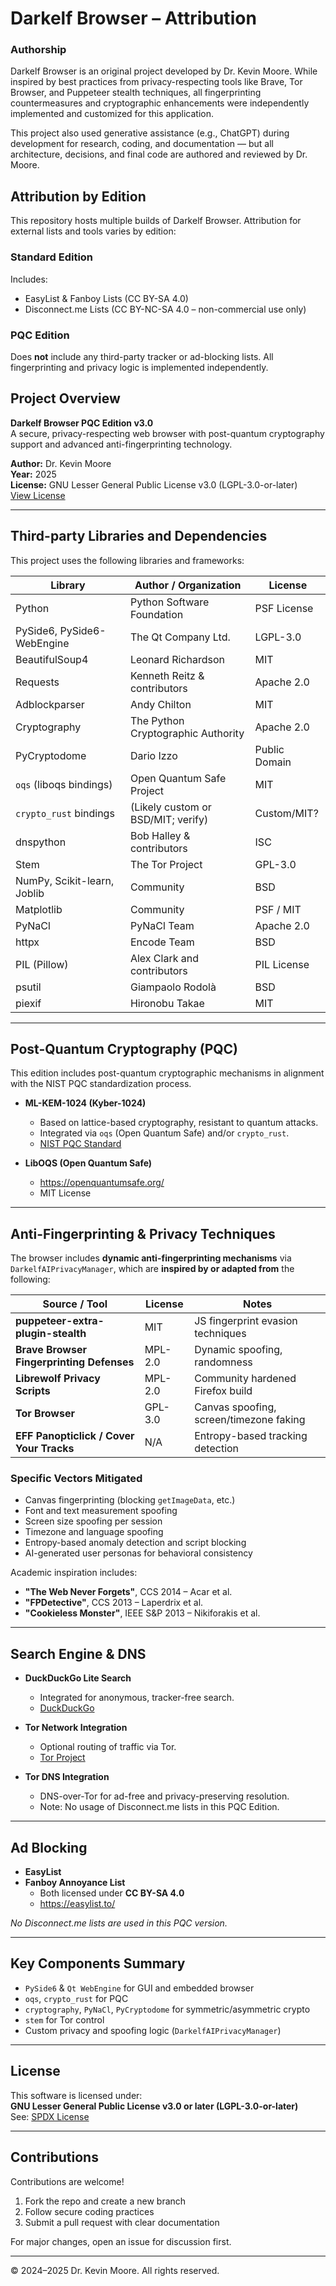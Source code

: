 # Darkelf Browser – Attribution

### Authorship

Darkelf Browser is an original project developed by Dr. Kevin Moore. While inspired by best practices from privacy-respecting tools like Brave, Tor Browser, and Puppeteer stealth techniques, all fingerprinting countermeasures and cryptographic enhancements were independently implemented and customized for this application.

This project also used generative assistance (e.g., ChatGPT) during development for research, coding, and documentation — but all architecture, decisions, and final code are authored and reviewed by Dr. Moore.

## Attribution by Edition

This repository hosts multiple builds of Darkelf Browser. Attribution for external lists and tools varies by edition:

### Standard Edition
Includes:
- EasyList & Fanboy Lists (CC BY-SA 4.0)
- Disconnect.me Lists (CC BY-NC-SA 4.0 – non-commercial use only)

### PQC Edition
Does **not** include any third-party tracker or ad-blocking lists. All fingerprinting and privacy logic is implemented independently.

## Project Overview

**Darkelf Browser PQC Edition v3.0**  
A secure, privacy-respecting web browser with post-quantum cryptography support and advanced anti-fingerprinting technology.

**Author:** Dr. Kevin Moore  
**Year:** 2025  
**License:** GNU Lesser General Public License v3.0 (LGPL-3.0-or-later)  
[View License](https://www.gnu.org/licenses/lgpl-3.0.html)

---

## Third-party Libraries and Dependencies

This project uses the following libraries and frameworks:

| Library                        | Author / Organization                    | License         |
|-------------------------------|-------------------------------------------|------------------|
| Python                        | Python Software Foundation                | PSF License       |
| PySide6, PySide6-WebEngine    | The Qt Company Ltd.                       | LGPL-3.0          |
| BeautifulSoup4                | Leonard Richardson                        | MIT               |
| Requests                      | Kenneth Reitz & contributors              | Apache 2.0        |
| Adblockparser                 | Andy Chilton                              | MIT               |
| Cryptography                  | The Python Cryptographic Authority        | Apache 2.0        |
| PyCryptodome                  | Dario Izzo                                | Public Domain     |
| `oqs` (liboqs bindings)       | Open Quantum Safe Project                 | MIT               |
| `crypto_rust` bindings        | (Likely custom or BSD/MIT; verify)        | Custom/MIT?       |
| dnspython                     | Bob Halley & contributors                 | ISC               |
| Stem                          | The Tor Project                           | GPL-3.0           |
| NumPy, Scikit-learn, Joblib   | Community                                 | BSD               |
| Matplotlib                    | Community                                 | PSF / MIT         |
| PyNaCl                        | PyNaCl Team                               | Apache 2.0        |
| httpx                         | Encode Team                               | BSD               |
| PIL (Pillow)                  | Alex Clark and contributors               | PIL License       |
| psutil                        | Giampaolo Rodolà                          | BSD               |
| piexif                        | Hironobu Takae                            | MIT               |

---

## Post-Quantum Cryptography (PQC)

This edition includes post-quantum cryptographic mechanisms in alignment with the NIST PQC standardization process.

- **ML-KEM-1024 (Kyber-1024)**  
  - Based on lattice-based cryptography, resistant to quantum attacks.  
  - Integrated via `oqs` (Open Quantum Safe) and/or `crypto_rust`.  
  - [NIST PQC Standard](https://csrc.nist.gov/publications/detail/fips/203/final)

- **LibOQS (Open Quantum Safe)**  
  - https://openquantumsafe.org/  
  - MIT License

---

## Anti-Fingerprinting & Privacy Techniques

The browser includes **dynamic anti-fingerprinting mechanisms** via `DarkelfAIPrivacyManager`, which are **inspired by or adapted from** the following:

| Source / Tool                                | License | Notes |
|---------------------------------------------|---------|-------|
| **puppeteer-extra-plugin-stealth**          | MIT     | JS fingerprint evasion techniques |
| **Brave Browser Fingerprinting Defenses**   | MPL-2.0 | Dynamic spoofing, randomness |
| **Librewolf Privacy Scripts**               | MPL-2.0 | Community hardened Firefox build |
| **Tor Browser**                              | GPL-3.0 | Canvas spoofing, screen/timezone faking |
| **EFF Panopticlick / Cover Your Tracks**    | N/A     | Entropy-based tracking detection |

### Specific Vectors Mitigated

- Canvas fingerprinting (blocking `getImageData`, etc.)
- Font and text measurement spoofing
- Screen size spoofing per session
- Timezone and language spoofing
- Entropy-based anomaly detection and script blocking
- AI-generated user personas for behavioral consistency

Academic inspiration includes:

- **"The Web Never Forgets"**, CCS 2014 – Acar et al.  
- **"FPDetective"**, CCS 2013 – Laperdrix et al.  
- **"Cookieless Monster"**, IEEE S&P 2013 – Nikiforakis et al.

---

## Search Engine & DNS

- **DuckDuckGo Lite Search**  
  - Integrated for anonymous, tracker-free search.  
  - [DuckDuckGo](https://duckduckgo.com/about)

- **Tor Network Integration**  
  - Optional routing of traffic via Tor.  
  - [Tor Project](https://www.torproject.org/)

- **Tor DNS Integration**  
  - DNS-over-Tor for ad-free and privacy-preserving resolution.  
  - Note: No usage of Disconnect.me lists in this PQC Edition.

---

## Ad Blocking

- **EasyList**  
- **Fanboy Annoyance List**  
  - Both licensed under **CC BY-SA 4.0**  
  - https://easylist.to/

*No Disconnect.me lists are used in this PQC version.*

---

## Key Components Summary

- `PySide6` & `Qt WebEngine` for GUI and embedded browser
- `oqs`, `crypto_rust` for PQC
- `cryptography`, `PyNaCl`, `PyCryptodome` for symmetric/asymmetric crypto
- `stem` for Tor control
- Custom privacy and spoofing logic (`DarkelfAIPrivacyManager`)

---

## License

This software is licensed under:  
**GNU Lesser General Public License v3.0 or later (LGPL-3.0-or-later)**  
See: [SPDX License](https://spdx.org/licenses/LGPL-3.0-or-later.html)

---

## Contributions

Contributions are welcome!

1. Fork the repo and create a new branch
2. Follow secure coding practices
3. Submit a pull request with clear documentation

For major changes, open an issue for discussion first.

---

© 2024–2025 Dr. Kevin Moore. All rights reserved.
